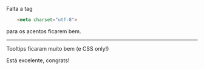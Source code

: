 Falta a tag

```html
    <meta charset="utf-8">
```

para os acentos ficarem bem.

---

Tooltips ficaram muito bem (e CSS only!)

Está excelente, congrats!

